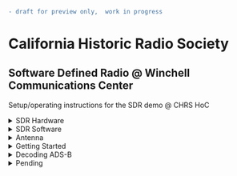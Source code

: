 ```diff
- draft for preview only,  work in progress
```

# California Historic Radio Society #
## Software Defined Radio @ Winchell Communications Center ##

Setup/operating instructions for the SDR demo @ CHRS HoC

<details>

  <summary>SDR Hardware</summary>

  ## Hardware ###

  RSP DUO and ELAD FDM are the two SDR hardware models available at CHRS HoC. 
  <br>
  RSP Duo 
  <br>
  <img
    src="https://raw.githubusercontent.com/chrs-hoc/chrs-hoc.github.io/main/pic/SDRplay-RSPduo.jpg"
    alt="RSPDUO SDR"
    width="300"
    height="300">
  <br>

  ELAD

  <img
    src="https://raw.githubusercontent.com/chrs-hoc/chrs-hoc.github.io/main/pic/elad-fdm-s2.jpg"
    alt="ELAD SDR"
    width="300"
    height="300">

</details>

<details>

<summary>SDR Software</summary> 

On the SDR Demo PC, in addition to the OEM software for the aforementioned devices, we also have [HDSDR](https://www.hdsdr.de/) and [SDRConsole](https://www.sdr-radio.com/console) installed.

</details>

<details>
<summary> Antenna </summary>

Discone Antenna for HoC 

<img
  src="https://raw.githubusercontent.com/chrs-hoc/chrs-hoc.github.io/main/pic/Antenna.jpg"
  alt="CHRS SDR Antenna"
  width="300"
  height="300" 
  style="display: inline-block; margin: 0 auto;vertical-align:middle">

</details>

<details>



<summary> Getting Started </summary>

The hardware and software combinations listed below are tested in the HoC setup.

| Hardware      | SDR Software     | Comments      |
| :---          |    :----:        |          ---: |
| RSPDuo        | SDR Uno          | OEM Software  |
| ELAD FDM      | FDM SW2          | OEM Software  |
| RSPDuo        | SDR Console      | Freeware      |
| ELAD          | SDR Console      | Freeware      |
| RSPDuo        | HDSDR            | Freeware      |
| ELAD  FDM     | HDSDR            | Freeware     |  


Unlike the respective OEM software, both HD SDR and SDR Console is configured to work with ELAD **and** RSPDuo.

## Starting the SDR ##

Checklist 
* Ensure both SDRs are powered up via the USB to the host PC
* Verify proper antenna connection to the SDR, as it may vary depending on the band/decoder in use


To start the SDR software, type in the SDR software name in the search box next to the Windows start button, then select and start.
## SDR Uno/FDM SW2 - Selecting SDR Hardware ##
For SDR Uno and ELAD FDM, they default to their respective OEM hardware.

## HD SDR - Selecting SDR Hardware ##
For HDSDR, the software will prompt you during start-up  to choose the respective EXT_IO DLL to select SDR Hardware

Select:

extio_elad_fdm_6144k_v3_04.dll -  for ELAD

ExtIO_SDRlay_RSPduo.dll - for RSPDuo

[<img
    src="https://raw.githubusercontent.com/chrs-hoc/chrs-hoc.github.io/main/pic/HDSDR-Select.PNG"
    alt="HD SDR Selection"
    width="70%"
    height="70%">](https://raw.githubusercontent.com/chrs-hoc/chrs-hoc.github.io/main/pic/HDSDR-Select.PNG)

## SDR Console - Selecting SDR Hardware ##

SDR Console provides the SDR selection during start-up on the GUI

[<img
    src="https://raw.githubusercontent.com/chrs-hoc/chrs-hoc.github.io/main/pic/SDRConsole-select.PNG"
    alt="SDR Console Selection"
    width="70%"
    height="70%">](https://raw.githubusercontent.com/chrs-hoc/chrs-hoc.github.io/main/pic/SDRConsole-select.PNG)

Detailed operating manual  for the SDR Software

[SDR Uno](https://www.sdrplay.com/docs/SDRplay_SDRuno_User_Manual.pdf)

[FDM-SW2](https://amd.co.at/anti/afu/FDM_DUO/Manuals/Sw2_user_manual_rev1.01draft.pdf)

[HDSDR](https://www.hdsdr.de/faq.html)

[SDR Console](https://www.sp2put.pl/wp-content/uploads/2017/07/SDR-Console-V2.pdf)

</details>

<details>

<summary> Decoding ADS-B </summary>

### ADS-B ###

Automatic Dependent Surveillance-Broadcast (ADS-B)
 is an advanced surveillance technology that combines an aircraft's positioning source, aircraft avionics, and a ground infrastructure to create an accurate surveillance interface between aircraft and ATC.

 ADS-B Out works by broadcasting information about an aircraft's GPS location, altitude, ground speed and other data to ground stations and other aircraft, once per second. Air traffic controllers and properly equipped aircraft can immediately receive this information.

Reference resources


[Wikipedia](https://en.wikipedia.org/wiki/Automatic_Dependent_Surveillance%E2%80%93Broadcast)

[sigidwiki](https://www.sigidwiki.com/wiki/Automatic_Dependent_Surveillance-Broadcast_(ADS-B))

[FAA](https://www.faa.gov/about/office_org/headquarters_offices/avs/offices/afx/afs/afs400/afs410/ads-b)


## Instructions for decoding ADS-B at HOC ##

ADS-B Decode is configured for RSPDuo. 

Prerequisites
1. Close all SDR Software (SDR Uno or other frontend UI).
2. Ensure the antenna is connected to the 2nd Tuner of the RSP.

<img
  src="https://raw.githubusercontent.com/chrs-hoc/chrs-hoc.github.io/main/pic/ads-b-ant.jpeg"
  alt="ADS-B Antenna connection"
  width="70%"
  height="70%">

## Procedure ##

1. Open the ADS-B folder on the desktop

<img
  src="https://raw.githubusercontent.com/chrs-hoc/chrs-hoc.github.io/main/pic/ADS-B.PNG"
  alt="ADS-B Antenna connection"
  width="70%"
  height="70%">

2. Doubleclick and run the "start8I" shortcut

In a couple of seconds this will bring up a command prompt with the decoded ADS-B Data.
This is due to the fact that the airspace near CHRS is busy since it's close to SFO.

<img
  src="https://raw.githubusercontent.com/chrs-hoc/chrs-hoc.github.io/main/pic/ADSB-1.PNG"
  alt="ADS-B decode"
  width="70%"
  height="70%">

3. Goback to the ADS-B folder on the desktop and start on Virtual Radar.exe
It will bring up the virtual Radar UI

 <img
  src="https://raw.githubusercontent.com/chrs-hoc/chrs-hoc.github.io/main/pic/ADSB-2.PNG"
  alt="Virtual Radar"
  width="70%"
  height="70%">

4. Click on the blue hyperlink on the Virtual Radar UI (http://127.0.0.1:8001/VirtualRadar)

That will bring up the webpage with the ADS-B data plotted the map

 <img
  src="https://raw.githubusercontent.com/chrs-hoc/chrs-hoc.github.io/main/pic/ADSB-3.PNG"
  alt="Virtual Radar"
  width="70%"
  height="70%">


</details>


<details>
<summary>Pending</summary>

### SDR Play specific plug-ins 
* FRAN 


### Receving audio signals

* AM Broadcast

  - Using RSP DUO
  - Using ELAD

* FM Broadcast


* Weather broadcast 

* SSB 


* WWV


* ATC 

### Decoding data - audio encoded
#### Basics 
Explanation of basic decoding with virtual audio patch


* CW

* FT8

* WSPR

* ACARS

* ADS-B

* APRS 

* AIS 

* Weather Fax

* ISM/ Utility meter Standard Consumption Message (SCM) 

* Trunked Radio/Digital Audio

* ATCS (TBD) 
</details>
